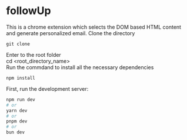 # followUp
This is a chrome extension which selects the DOM based HTML content and generate personalized email.
Clone the directory 
```
git clone 
```
Enter to the root folder
<br>
cd <root_directory_name>
<br> 
Run the commdand to install all the necessary dependencies
```
npm install
```

First, run the development server:

```bash
npm run dev
# or
yarn dev
# or
pnpm dev
# or
bun dev
```
